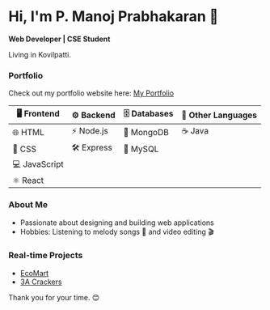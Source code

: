 # Hi, I'm P. Manoj Prabhakaran 👋

**Web Developer | CSE Student**

Living in Kovilpatti.

### Portfolio
Check out my portfolio website here: [My Portfolio](https://manoj-prabhakaran-protfolio.vercel.app/)

| 🖥️ Frontend           | ⚙️ Backend         | 🗄️ Databases    | 📝 Other Languages |
|-----------------------|--------------------|-----------------|--------------------|
| 🌐 HTML               | ⚡ Node.js          | 🍃 MongoDB      | ☕ Java             |
| 🎨 CSS                | 🛠️ Express         | 🐬 MySQL        |                    |
| 💻 JavaScript         |                    |                 |                    |
| ⚛️ React              |                    |                 |                    |




### About Me
- Passionate about designing and building web applications  
- Hobbies: Listening to melody songs 🎵 and video editing 🎬


### Real-time Projects
- [EcoMart](https://ecomartshopping.vercel.app/)
- [3A Crackers](https://3-a-crackers.vercel.app/)  


Thank you for your time. 😊
